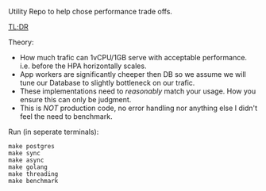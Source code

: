 Utility Repo to help chose performance trade offs.

[TL;DR](./RESULTS.txt)

Theory:

- How much trafic can 1vCPU/1GB serve with acceptable performance.
  i.e. before the HPA horizontally scales.
- App workers are significantly cheeper then DB so we assume
  we will tune our Database to slightly bottleneck on our trafic.
- These implementations need to _reasonably_ match your usage. How you
  ensure this can only be judgment.
- This is _NOT_ production code, no error handling nor anything else
  I didn't feel the need to benchmark.

Run (in seperate terminals):

    make postgres
    make sync
    make async
    make golang
    make threading
    make benchmark
